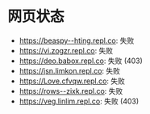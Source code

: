 # 网页状态
- https://beaspy--hting.repl.co: 失败
- https://vi.zogzr.repl.co: 失败
- https://deo.babox.repl.co: 失败 (403)
- https://jsn.limkon.repl.co: 失败
- https://Love.cfvqw.repl.co: 失败
- https://rows--zixk.repl.co: 失败
- https://veg.linlim.repl.co: 失败 (403)
